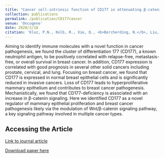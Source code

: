 ```yaml
---
title: "Cancer cell-intrinsic function of CD177 in attenuating β-catenin signaling."
collection: publications
permalink: /publication/CD177cancer
venue: 'Oncogene'
date: 2020/2/10
citation: 'Kluz, P.N., Kolb, R., Xie, Q., <b>Borcherding, N.</b>, Liu, Q., Wang, L., Zhang, Y., Li, W., Stipp, C., Gibson-Corley, K.N., Zhao, C., Qi, H.H., Bellizzi, A., Tao, A.W., Sugg, S., Weigel, R.J., Shen, X., Zhang, W. Cancer cell-intrinsic function of CD177 in attenuating -Catenin signaling. Oncogene 2020.'
---
```


Aiming to identify immune molecules with a novel function in cancer pathogenesis, we found the cluster of differentiation 177 (CD177), a known neutrophil antigen, to be positively correlated with relapse-free, metastasis-free, or overall survival in breast cancer. In addition, CD177 expression is correlated with good prognosis in several other solid cancers including prostate, cervical, and lung. Focusing on breast cancer, we found that CD177 is expressed in normal breast epithelial cells and is significantly reduced in invasive cancers. Loss of CD177 leads to hyperproliferative mammary epithelium and contributes to breast cancer pathogenesis. Mechanistically, we found that CD177-deficiency is associated with an increase in β-catenin signaling. Here we identified CD177 as a novel regulator of mammary epithelial proliferation and breast cancer pathogenesis likely via the modulation of Wnt/β-catenin signaling pathway, a key signaling pathway involved in multiple cancer types.

Accessing the Article
------
[Link to journal article](https://www.nature.com/articles/s41388-020-1203-x)

[Download paper here](https://ncborcherding.github.io/files/CD177cancer.pdf)







